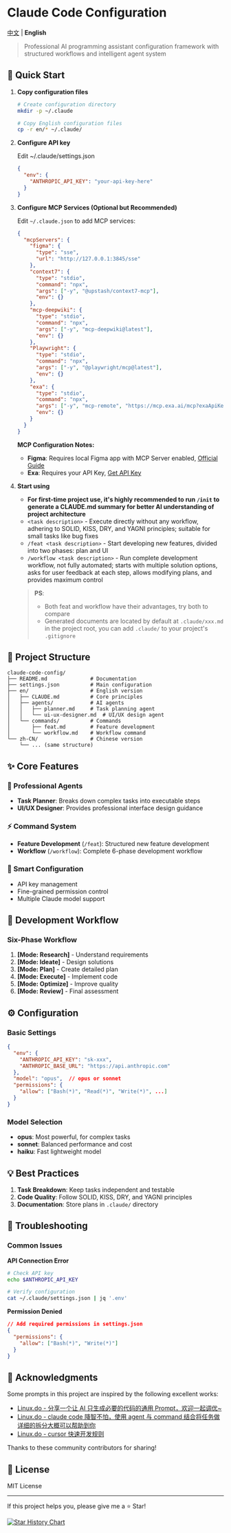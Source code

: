# Claude Code Configuration

[中文](README.md) | **English**

> Professional AI programming assistant configuration framework with structured workflows and intelligent agent system

## 🚀 Quick Start

1. **Copy configuration files**

   ```bash
   # Create configuration directory
   mkdir -p ~/.claude

   # Copy English configuration files
   cp -r en/* ~/.claude/
   ```

2. **Configure API key**

   Edit ~/.claude/settings.json

   ```json
   {
     "env": {
       "ANTHROPIC_API_KEY": "your-api-key-here"
     }
   }
   ```

3. **Configure MCP Services (Optional but Recommended)**

   Edit `~/.claude.json` to add MCP services:

   ```json
   {
     "mcpServers": {
       "figma": {
         "type": "sse",
         "url": "http://127.0.0.1:3845/sse"
       },
       "context7": {
         "type": "stdio",
         "command": "npx",
         "args": ["-y", "@upstash/context7-mcp"],
         "env": {}
       },
       "mcp-deepwiki": {
         "type": "stdio",
         "command": "npx",
         "args": ["-y", "mcp-deepwiki@latest"],
         "env": {}
       },
       "Playwright": {
         "type": "stdio",
         "command": "npx",
         "args": ["-y", "@playwright/mcp@latest"],
         "env": {}
       },
       "exa": {
         "type": "stdio",
         "command": "npx",
         "args": ["-y", "mcp-remote", "https://mcp.exa.ai/mcp?exaApiKey=your-api-key-here"],
         "env": {}
       }
     }
   }
   ```

   **MCP Configuration Notes:**

   - **Figma**: Requires local Figma app with MCP Server enabled, [Official Guide](https://help.figma.com/hc/en-us/articles/32132100833559-Guide-to-the-Dev-Mode-MCP-Server)
   - **Exa**: Requires your API Key, [Get API Key](https://dashboard.exa.ai/api-keys)

4. **Start using**

   - **For first-time project use, it's highly recommended to run `/init` to generate a CLAUDE.md summary for better AI understanding of project architecture**
   - `<task description>` - Execute directly without any workflow, adhering to SOLID, KISS, DRY, and YAGNI principles; suitable for small tasks like bug fixes
   - `/feat <task description>` - Start developing new features, divided into two phases: plan and UI
   - `/workflow <task description>` - Run complete development workflow, not fully automated; starts with multiple solution options, asks for user feedback at each step, allows modifying plans, and provides maximum control

   > **PS**:
   >
   > - Both feat and workflow have their advantages, try both to compare
   > - Generated documents are located by default at `.claude/xxx.md` in the project root, you can add `.claude/` to your project's `.gitignore`

## 📁 Project Structure

```
claude-code-config/
├── README.md              # Documentation
├── settings.json          # Main configuration
├── en/                    # English version
│   ├── CLAUDE.md          # Core principles
│   ├── agents/            # AI agents
│   │   ├── planner.md     # Task planning agent
│   │   └── ui-ux-designer.md  # UI/UX design agent
│   └── commands/          # Commands
│       ├── feat.md        # Feature development
│       └── workflow.md    # Workflow command
└── zh-CN/                 # Chinese version
    └── ... (same structure)
```

## ✨ Core Features

### 🤖 Professional Agents

- **Task Planner**: Breaks down complex tasks into executable steps
- **UI/UX Designer**: Provides professional interface design guidance

### ⚡ Command System

- **Feature Development** (`/feat`): Structured new feature development
- **Workflow** (`/workflow`): Complete 6-phase development workflow

### 🔧 Smart Configuration

- API key management
- Fine-grained permission control
- Multiple Claude model support

## 🎯 Development Workflow

### Six-Phase Workflow

1. **[Mode: Research]** - Understand requirements
2. **[Mode: Ideate]** - Design solutions
3. **[Mode: Plan]** - Create detailed plan
4. **[Mode: Execute]** - Implement code
5. **[Mode: Optimize]** - Improve quality
6. **[Mode: Review]** - Final assessment

## ⚙️ Configuration

### Basic Settings

```json
{
  "env": {
    "ANTHROPIC_API_KEY": "sk-xxx",
    "ANTHROPIC_BASE_URL": "https://api.anthropic.com"
  },
  "model": "opus",  // opus or sonnet
  "permissions": {
    "allow": ["Bash(*)", "Read(*)", "Write(*)", ...]
  }
}
```

### Model Selection

- **opus**: Most powerful, for complex tasks
- **sonnet**: Balanced performance and cost
- **haiku**: Fast lightweight model

## 💡 Best Practices

1. **Task Breakdown**: Keep tasks independent and testable
2. **Code Quality**: Follow SOLID, KISS, DRY, and YAGNI principles
3. **Documentation**: Store plans in `.claude/` directory

## 🔧 Troubleshooting

### Common Issues

**API Connection Error**

```bash
# Check API key
echo $ANTHROPIC_API_KEY

# Verify configuration
cat ~/.claude/settings.json | jq '.env'
```

**Permission Denied**

```json
// Add required permissions in settings.json
{
  "permissions": {
    "allow": ["Bash(*)", "Write(*)"]
  }
}
```

## 🙏 Acknowledgments

Some prompts in this project are inspired by the following excellent works:

- [Linux.do - 分享一个让 AI 只生成必要的代码的通用 Prompt，欢迎一起调优~](https://linux.do/t/topic/830802)
- [Linux.do - claude code 降智不怕，使用 agent 与 command 结合将任务做详细的拆分大概可以帮助到你](https://linux.do/t/topic/815230)
- [Linux.do - cursor 快速开发规则](https://linux.do/t/topic/697566)

Thanks to these community contributors for sharing!

## 📄 License

MIT License

---

If this project helps you, please give me a ⭐️ Star!

[![Star History Chart](https://api.star-history.com/svg?repos=UfoMiao/claude-code-config&type=Date)](https://star-history.com/#UfoMiao/claude-code-config&Date)
